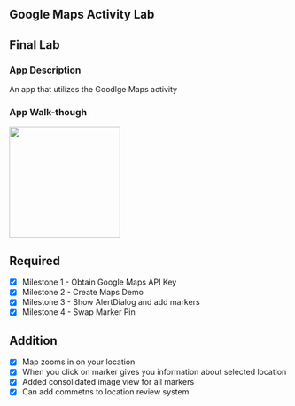 ## Google Maps Activity Lab

## Final Lab

### App Description
An app that utilizes the Goodlge Maps activity

### App Walk-though


<img src="https://github.com/tyrone8980/WaveLink/blob/master/mapsAvtivity.gif" width=200><br>


## Required

- [X] Milestone 1 - Obtain Google Maps API Key
- [X] Milestone 2 - Create Maps Demo
- [X] Milestone 3 - Show AlertDialog and add markers
- [X] Milestone 4 - Swap Marker Pin

## Addition 
- [X] Map zooms in on your location
- [X] When you click on marker gives you information about selected location
- [X] Added consolidated image view for all markers
- [X] Can add commetns to location review system
